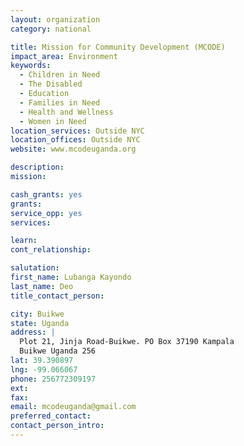 ```yaml
---
layout: organization
category: national

title: Mission for Community Development (MCODE)
impact_area: Environment
keywords: 
  - Children in Need
  - The Disabled
  - Education
  - Families in Need
  - Health and Wellness
  - Women in Need
location_services: Outside NYC
location_offices: Outside NYC
website: www.mcodeuganda.org

description: 
mission: 

cash_grants: yes
grants: 
service_opp: yes
services: 

learn: 
cont_relationship: 

salutation: 
first_name: Lubanga Kayondo
last_name: Deo
title_contact_person: 

city: Buikwe
state: Uganda
address: |
  Plot 21, Jinja Road-Buikwe. PO Box 37190 Kampala  
  Buikwe Uganda 256
lat: 39.390897
lng: -99.066067
phone: 256772309197
ext: 
fax: 
email: mcodeuganda@gmail.com
preferred_contact: 
contact_person_intro: 
---
```

